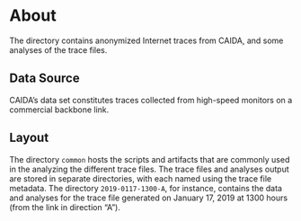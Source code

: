 # About

The directory contains anonymized Internet traces from CAIDA, and some analyses
of the trace files.


## Data Source

CAIDA’s data set constitutes traces collected from high-speed monitors on a commercial backbone link.


## Layout

The directory `common` hosts the scripts and artifacts that are commonly used in
the analyzing the different trace files. The trace files and analyses output are
stored in separate directories, with each named using the trace file metadata.
The directory `2019-0117-1300-A`, for instance, contains the data and analyses
for the trace file generated on January 17, 2019 at 1300 hours (from the link in
direction “A”).
